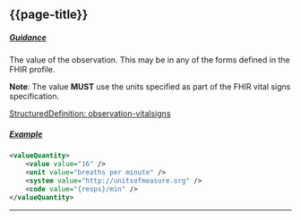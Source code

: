 ## {{page-title}}

<h5><ins>Guidance</ins></h5>

The value of the observation. This may be in any of the forms defined in the FHIR profile.

<div class="nhsd-a-box nhsd-a-box--bg-light-blue nhsd-!t-margin-bottom-6 nhsd-t-body">
    <strong>Note</strong>: The value <strong>MUST</strong> use the units specified as part of the FHIR vital signs specification.
</div>

<i class="fa fa-link"></i> [StructuredDefinition: observation-vitalsigns](https://build.fhir.org/vitalsigns.html)

<h5><ins>Example</ins></h5>

```xml
<valueQuantity>
    <value value="16" />
    <unit value="breaths per minute" />
    <system value="http://unitsofmeasure.org" />
    <code value="{resps}/min" />
</valueQuantity>
```

---
